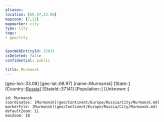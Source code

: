 ```yaml
---
aliases: 
location: [68.97,33.08]
mapzoom: [7,12] 
mapmarker: city 
type: City
tags:
- geo/City


SpocWebEntityId: 32633
isDeleted: false
confidential: public

title: Murmansk
---
```

[geo-lon::33.08]
[geo-lat::68.97]
[name::Murmansk]
[State::]
[Country::[Russia](geo/Continent/Europe/Russia.md)]
[StateId::37141]
[Population::]
[Unknown::]


```leaflet
id: Murmansk
coordinates: [Murmansk](geo/Continent/Europe/Russia/City/Murmansk.md)
markerFile: [Murmansk](geo/Continent/Europe/Russia/City/Murmansk.md)
defaultZoom: 11 
maxZoom: 18
```


